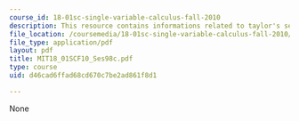 ```yaml
---
course_id: 18-01sc-single-variable-calculus-fall-2010
description: This resource contains informations related to taylor's series.
file_location: /coursemedia/18-01sc-single-variable-calculus-fall-2010/d46cad6ffad68cd670c7be2ad861f8d1_MIT18_01SCF10_Ses98c.pdf
file_type: application/pdf
layout: pdf
title: MIT18_01SCF10_Ses98c.pdf
type: course
uid: d46cad6ffad68cd670c7be2ad861f8d1

---
```

None
